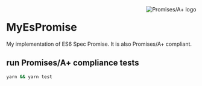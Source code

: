 <a href="http://promises-aplus.github.com/promises-spec">
    <img src="http://promises-aplus.github.com/promises-spec/assets/logo-small.png"
         align="right" alt="Promises/A+ logo" />
</a>

# MyEsPromise

My implementation of ES6 Spec Promise. It is also Promises/A+ compliant.

## run Promises/A+ compliance tests

```sh
yarn && yarn test
```
